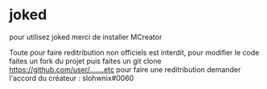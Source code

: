 #  joked

pour utilisez joked  merci de installer MCreator 

Toute pour faire reditribution non officiels est interdit, pour modifier le code faites un fork du projet puis faites un git clone https://github.com/user/.......etc
pour faire une reditribution demander l'accord du créateur : slohwnix#0060 
